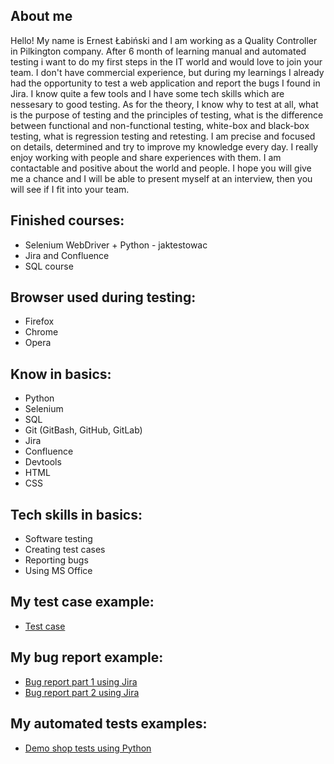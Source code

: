 ## About me

Hello! 
My name is Ernest Łabiński and I am working as a Quality Controller in Pilkington company. After 6 month of learning manual and automated testing i want to do my first steps in the IT world and would love to join your team. I don't have commercial experience, but during my learnings I already had the opportunity to test a web application and report the bugs I found in Jira. I know quite a few tools and I have some tech skills which are nessesary to good testing. As for the theory, I know why to test at all, what is the purpose of testing and the principles of testing, what is the difference between functional and non-functional testing, white-box and black-box testing, what is regression testing and retesting.  I am precise and focused on details, determined and try to improve my knowledge every day. I really enjoy working with people and share experiences with them. I am contactable and positive about the world and people. I hope you will give me a chance and I will be able to present myself at an interview, then you will see if I fit into your team.

## Finished courses:
* Selenium WebDriver + Python - jaktestowac
* Jira and Confluence 
* SQL course  

## Browser used during testing:
* Firefox
* Chrome
* Opera

## Know in basics:
* Python
* Selenium
* SQL
* Git (GitBash, GitHub, GitLab)
* Jira
* Confluence
* Devtools
* HTML
* CSS

## Tech skills in basics:
* Software testing
* Creating test cases
* Reporting bugs
* Using MS Office

## My test case example:
* [Test case](https://github.com/Labinski/Portfolio/blob/main/images/test_case_example.PNG)

## My bug report example:
* [Bug report part 1 using Jira](https://github.com/Labinski/Portfolio/blob/main/images/zgloszeniebledu1.PNG)
* [Bug report part 2 using Jira](https://github.com/Labinski/Portfolio/blob/main/images/zgloszeniebledu2.PNG)

## My automated tests examples: 
* [Demo shop tests using Python](https://github.com/Labinski/Portfolio/tree/main/Automated%20Demo%20Shop%20Website%20Tests)
